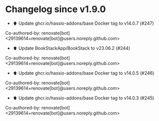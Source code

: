 # Changelog since v1.9.0
- ⬆️ Update ghcr.io/hassio-addons/base Docker tag to v14.0.7 (#247)

Co-authored-by: renovate[bot] <29139614+renovate[bot]@users.noreply.github.com> 
- ⬆️ Update BookStackApp/BookStack to v23.06.2 (#244)

Co-authored-by: renovate[bot] <29139614+renovate[bot]@users.noreply.github.com> 
- ⬆️ Update ghcr.io/hassio-addons/base Docker tag to v14.0.5 (#246)

Co-authored-by: renovate[bot] <29139614+renovate[bot]@users.noreply.github.com> 
- ⬆️ Update ghcr.io/hassio-addons/base Docker tag to v14.0.3 (#245)

Co-authored-by: renovate[bot] <29139614+renovate[bot]@users.noreply.github.com> 
